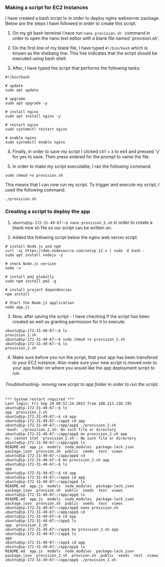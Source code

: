 ### Making a script for EC2 Instances 

I have created a bash script to in order to deploy nginx webserver package. Below are the steps I have followed in order to create this script.

1) On my git bash terminal I have run ``` nano provision.sh  ``` command in order to open the nano text editor with a blank file named 'provision.sh'.

2) On the first line of my blank file, I have typed `#!/bin/bash` which is known as the shebang line. This line indicates that the script should be executed using bash shell. 

3) After, I have typed the script that performs the following tasks: 

```
#!/bin/bash

# update
sudo apt update

# upgrade
sudo apt upgrade -y

# install nginx
sudo apt install nginx -y

# restart nginx
sudo systemctl restart nginx

# enable nginx
sudo systemctl enable nginx 
```
4) Finally, in order to save my script I clicked ctrl + x to exit and pressed 'y' for yes to save. Then press entered for the prompt to name the file. 

5) In order to make my script executable, I ran the following command. 

```
sudo chmod +x provision.sh
``` 

This means that I can now run my script. 
To trigger and execute my script, I used the following command: 

```
./provision.sh 
```

### Creating a script to deploy the app

1) `ubuntu@ip-172-31-49-67:~$ nano provision_2.sh` in order to create a blank new sh file so our script can be written on.

2) Added the following script below the nginx web server script. 
```
# install Node.js and npm
curl -sL https://deb.nodesource.com/setup_12.x | sudo -E bash -
sudo apt install nodejs -y

# check Node.js version
node -v

# install pm2 globally
sudo npm install pm2 -g

# install project dependencies
npm install

# Start the Node.js application
node app.js

```
3) Now, after saving the script - I have checking if the script has been created as well as granting permission for it to execute. 

```
ubuntu@ip-172-31-49-67:~$ ls
provision_2.sh
ubuntu@ip-172-31-49-67:~$ sudo chmod +x provision_2.sh
ubuntu@ip-172-31-49-67:~$ ls
provision_2.sh

```

4) Make sure before you run the script, that your app has been transfered to your EC2 instance. Also make sure your new script is moved over to your app folder on where you would like the app deployment script to run. 

###### Troubleshooting- moving new script to app folder in order to run the script.

```
*** System restart required ***
Last login: Fri Sep 29 08:51:24 2023 from 188.213.138.195
ubuntu@ip-172-31-49-67:~$ ls
app  provision_2.sh
ubuntu@ip-172-31-49-67:~$ cd app
ubuntu@ip-172-31-49-67:~/app$ cd app
ubuntu@ip-172-31-49-67:~/app/app$ ./provision_2.sh
-bash: ./provision_2.sh: No such file or directory
ubuntu@ip-172-31-49-67:~/app/app$ mv provision_2.sh app
mv: cannot stat 'provision_2.sh': No such file or directory
ubuntu@ip-172-31-49-67:~/app/app$ ls
README.md  app.js  models  node_modules  package-lock.json  package.json  provsion.sh  public  seeds  test  views
ubuntu@ip-172-31-49-67:~/app/app$ cd
ubuntu@ip-172-31-49-67:~$ mv provision_2.sh app
ubuntu@ip-172-31-49-67:~$ ls
app
ubuntu@ip-172-31-49-67:~$ cd app
ubuntu@ip-172-31-49-67:~/app$ cd app
ubuntu@ip-172-31-49-67:~/app/app$ ls
README.md  app.js  models  node_modules  package-lock.json  package.json  provsion.sh  public  seeds  test  views
ubuntu@ip-172-31-49-67:~/app/app$ ls
README.md  app.js  models  node_modules  package-lock.json  package.json  provsion.sh  public  seeds  test  views
ubuntu@ip-172-31-49-67:~/app/app$ nano provision.sh
ubuntu@ip-172-31-49-67:~/app/app$ cd
ubuntu@ip-172-31-49-67:~$ cd app
ubuntu@ip-172-31-49-67:~/app$ ls
app  provision_2.sh
ubuntu@ip-172-31-49-67:~/app$ mv provision_2.sh app
ubuntu@ip-172-31-49-67:~/app$ ls
app
ubuntu@ip-172-31-49-67:~/app$ cd app
ubuntu@ip-172-31-49-67:~/app/app$ ls
README.md  app.js  models  node_modules  package-lock.json  package.json  provision_2.sh  provsion.sh  public  seeds  test  views
ubuntu@ip-172-31-49-67:~/app/app$ ./provision_2.sh



```